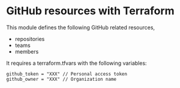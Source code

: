 # GitHub resources with Terraform

This module defines the following GitHub related resources,
  - repositories
  - teams
  - members


It requires a terraform.tfvars with the following variables:
```
github_token = "XXX" // Personal access token
github_owner = "XXX" // Organization name

```